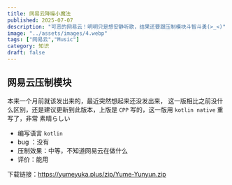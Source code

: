 ```yaml
---
title: 网易云降噪小魔法
published: 2025-07-07
description: "可恶的网易云！明明只是想安静听歌，结果还要跟压制模块斗智斗勇(>_<)"
image: "../assets/images/4.webp"
tags: ["网易云","Music"]
category: 知识
draft: false
---
```


## 网易云压制模块

本来一个月前就该发出来的，最近突然想起来还没发出来，
这一版相比之前没什么区别，还是建议更新到此版本，上版是 `CPP` 写的，这一版用 `kotlin native` 重写了，非常 素晴らしい

- 编写语言 `kotlin`
- bug ：没有
- 压制效果：中等，不知道网易云在做什么
- 评价：能用

下载链接：https://yumeyuka.plus/zip/Yume-Yunyun.zip
